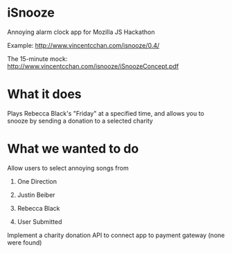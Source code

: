 iSnooze
=======

Annoying alarm clock app for Mozilla JS Hackathon

Example: http://www.vincentcchan.com/isnooze/0.4/

The 15-minute mock: http://www.vincentcchan.com/isnooze/iSnoozeConcept.pdf

What it does
======

Plays Rebecca Black's "Friday" at a specified time, and allows you to snooze by sending a donation to a selected charity

What we wanted to do
======

Allow users to select annoying songs from

1) One Direction

2) Justin Beiber

3) Rebecca Black

4) User Submitted

Implement a charity donation API to connect app to payment gateway (none were found)
